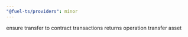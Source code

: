 ```yaml
---
"@fuel-ts/providers": minor
---
```


ensure transfer to contract transactions returns operation transfer asset
